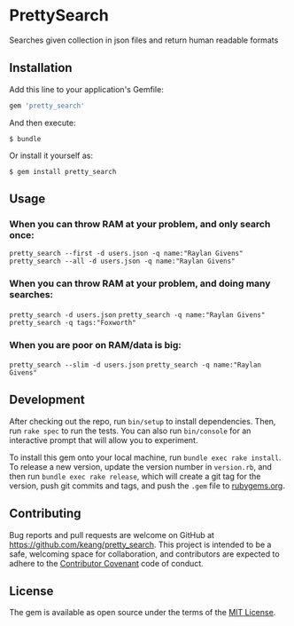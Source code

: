 # PrettySearch

Searches given collection in json files and return human readable formats

## Installation

Add this line to your application's Gemfile:

```ruby
gem 'pretty_search'
```

And then execute:

    $ bundle

Or install it yourself as:

    $ gem install pretty_search

## Usage

### When you can throw RAM at your problem, and only search once:
`pretty_search --first -d users.json -q name:"Raylan Givens"`
`pretty_search --all -d users.json -q name:"Raylan Givens"`

### When you can throw RAM at your problem, and doing many searches:
`pretty_search -d users.json`
`pretty_search -q name:"Raylan Givens"`
`pretty_search -q tags:"Foxworth"`

### When you are poor on RAM/data is big:
`pretty_search --slim -d users.json`
`pretty_search -q name:"Raylan Givens"`

## Development

After checking out the repo, run `bin/setup` to install dependencies. Then, run `rake spec` to run the tests. You can also run `bin/console` for an interactive prompt that will allow you to experiment.

To install this gem onto your local machine, run `bundle exec rake install`. To release a new version, update the version number in `version.rb`, and then run `bundle exec rake release`, which will create a git tag for the version, push git commits and tags, and push the `.gem` file to [rubygems.org](https://rubygems.org).

## Contributing

Bug reports and pull requests are welcome on GitHub at https://github.com/keang/pretty_search. This project is intended to be a safe, welcoming space for collaboration, and contributors are expected to adhere to the [Contributor Covenant](http://contributor-covenant.org) code of conduct.


## License

The gem is available as open source under the terms of the [MIT License](http://opensource.org/licenses/MIT).

